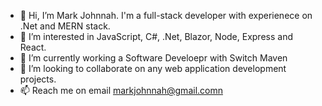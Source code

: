 - 👋 Hi, I’m Mark Johnnah. I'm a full-stack developer with experienece on .Net and MERN stack.
- 👀 I’m interested in JavaScript, C#, .Net, Blazor, Node, Express and React.
- 🌱 I’m currently working a Software Develoepr with Switch Maven
- 💞️ I’m looking to collaborate on any web application development projects.
- 📫 Reach me  on email markjohnnah@gmail.comn

<!---
markjohnnah/markjohnnah is a ✨ special ✨ repository because its `README.md` (this file) appears on your GitHub profile.
You can click the Preview link to take a look at your changes.
--->
